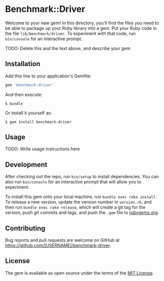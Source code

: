 # Benchmark::Driver

Welcome to your new gem! In this directory, you'll find the files you need to be able to package up your Ruby library into a gem. Put your Ruby code in the file `lib/benchmark/driver`. To experiment with that code, run `bin/console` for an interactive prompt.

TODO: Delete this and the text above, and describe your gem

## Installation

Add this line to your application's Gemfile:

```ruby
gem 'benchmark-driver'
```

And then execute:

    $ bundle

Or install it yourself as:

    $ gem install benchmark-driver

## Usage

TODO: Write usage instructions here

## Development

After checking out the repo, run `bin/setup` to install dependencies. You can also run `bin/console` for an interactive prompt that will allow you to experiment.

To install this gem onto your local machine, run `bundle exec rake install`. To release a new version, update the version number in `version.rb`, and then run `bundle exec rake release`, which will create a git tag for the version, push git commits and tags, and push the `.gem` file to [rubygems.org](https://rubygems.org).

## Contributing

Bug reports and pull requests are welcome on GitHub at https://github.com/[USERNAME]/benchmark-driver.

## License

The gem is available as open source under the terms of the [MIT License](https://opensource.org/licenses/MIT).
